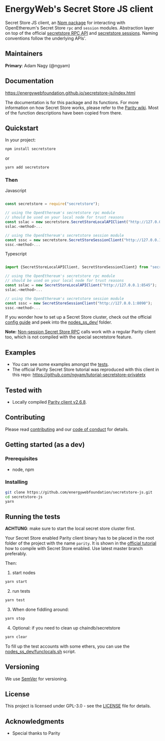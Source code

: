 # EnergyWeb's Secret Store JS client 
Secret Store JS client, an [Npm package](https://www.npmjs.com/package/secretstore) for interacting with OpenEthereum's Secret Store `rpc` and `session` modules.
Abstraction layer on top of the official 
[secretstore RPC API](https://openethereum.github.io/wiki/JSONRPC-secretstore-module) and
[secretstore sessions](https://openethereum.github.io/wiki/Secret-Store).
Naming conventions follow the underlying APIs'.


## Maintainers
**Primary**: Adam Nagy (@ngyam)

## Documentation

https://energywebfoundation.github.io/secretstore-js/index.html

The documentation is for this package and its functions. For more information on 
how Secret Store works, please refer to the [Parity wiki](https://openethereum.github.io/wiki). 
Most of the function descriptions have been copied from there.

## Quickstart

In your project:
```bash
npm install secretstore
```
or

```bash
yarn add secretstore

```

### Then

Javascript
```javascript

const secretstore = require("secretstore");

// using the OpenEthereum's secretstore rpc module
// should be used on your local node for trust reasons
const sslac = new secretstore.SecretStoreLocalAPIClient("http://127.0.0.1:8545");
sslac.<method>...

// using the OpenEthereum's secretstore session module
const sssc = new secretstore.SecretStoreSessionClient("http://127.0.0.1:8090");
sssc.<method>...
```

Typescript
```typescript

import {SecretStoreLocalAPIClient, SecretStoreSessionClient} from "secretstore";

// using the OpenEthereum's secretstore rpc module
// should be used on your local node for trust reasons
const sslac = new SecretStoreLocalAPIClient("http://127.0.0.1:8545");
sslac.<method>...

// using the OpenEthereum's secretstore session module
const sssc = new SecretStoreSessionClient("http://127.0.0.1:8090");
sssc.<method>...
```

If you wonder how to set up a Secret Store cluster, check out the official [config guide](https://openethereum.github.io/wiki/Secret-Store-Configuration) and peek into the [nodes_ss_dev/](./nodes_ss_dev/) folder.

**Note:** [Non-session Secret Store RPC](https://openethereum.github.io/wiki/JSONRPC-secretstore-module) calls work with a regular Parity client too, which is not compiled with the special secretstore feature.

## Examples

- You can see some examples amongst the [tests](test/secretstore.js).
- The official Parity Secret Store tutorial was reproduced with this client in this repo: https://github.com/ngyam/tutorial-secretstore-privatetx

## Tested with
- Locally compiled [Parity client v2.6.8](https://github.com/openethereum/openethereum/releases/tag/v2.6.8).

## Contributing

Please read [contributing](./CONTRIBUTING.md) and our [code of conduct](./CODE_OF_CONDUCT.md) for details.

## Getting started (as a dev)

### Prerequisites

 - node, npm

### Installing

```bash
git clone https://github.com/energywebfoundation/secretstore-js.git
cd secretstore-js
yarn
```

## Running the tests

**ACHTUNG**: make sure to start the local secret store cluster first.

Your Secret Store enabled Parity client binary has to be placed in the root folder of the project with the name `parity`. It is shown in the [official tutorial](https://openethereum.github.io/wiki/Secret-Store-Tutorial-1.html#1-enable-the-secret-store-feature-of-parity) how to compile with Secret Store enabled. Use latest master branch preferably.

Then:

1. start nodes

``` bash
yarn start
```

2. run tests 

```bash
yarn test
```

3. When done fiddling around:

```bash
yarn stop
```
4. Optional: if you need to clean up chaindb/secretstore

```bash
yarn clear
```

To fill up the test accounts with some ethers, you can use the [nodes_ss_dev/funclocals.sh](nodes_ss_dev/funclocals.sh) script.

## Versioning

We use [SemVer](http://semver.org/) for versioning.

## License

This project is licensed under GPL-3.0 - see the [LICENSE](./LICENSE) file for details.

## Acknowledgments

* Special thanks to Parity
